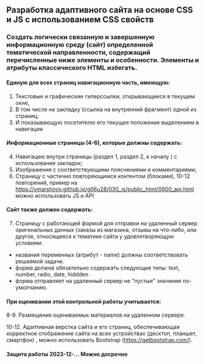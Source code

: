 ## Разработка адаптивного сайта на основе CSS и JS с использованием CSS свойств

### Создать логически связанную и завершенную информационную среду (сайт) определенной тематической направленности, содержащий перечисленные ниже элементы и особенности. Элементы и атрибуты классического HTML избегать.
####	Единую для всех страниц навигационную часть, имеющую:
1.	Текстовые и графические гиперссылки, открывающиеся в текущем окне,
2.	В том числе на закладку (ссылка на внутренний фрагмент) одной из страниц;
3.	И показывающую посетителю его текущее положение выделением в навигации
#### Информационные страницы (4-6), которые должны содержать:
4.	Навигацию внутри страницы (раздел 1, раздел 2, к началу )  с использование закладок;
5.	Изображения с соответствующими пояснениями и комментариями;
6.	Страницу с частично повторяющимся контентом (блоками), 10-12 повторений,  пример на https://vmarshirov.github.io/g06u28/030_js/public_html/0600_api.html можно использовать JS и АРI

#### Cайт также должен содержать:
7.	Страницу с работающей формой для отправки на удаленный сервер оригинальных данных (заказы из магазина, отзывы на что-либо, или другое, относящееся к тематике сайта у удовлетворяющую условиям:
  - названия переменных (атрибут - name) должны соответствовать решаемой задаче.
  - форма должна обязательно содержать следующие типы: text, number, radio, date,  hiddden
  - форма отправляет на удаленный сервер не "пустые" значения по-умолчанию.


#### При оценивании этой контрольной работы учитывается:
8-9. Размещение оцениваемых материалов на удаленном сервере.

10-12. Адаптивная верстка сайта и его страниц, обеспечивающая корректное отображение сайта на всех устройствах (десктоп, планшет, смартфон) , можно использовать Bootstrap (https://getbootstrap.com/). 


#### Защита работы 2023-12-... Можно досрочно
<!--
#### Защита с опозданием - минус 2 балла за контрольную
--.
